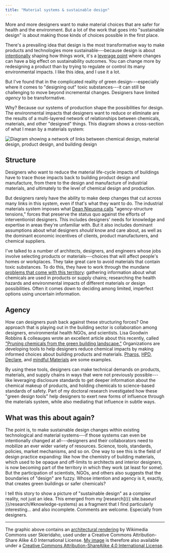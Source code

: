 ```yaml
---
title: "Material systems & sustainable design"
---
```

More and more designers want to make material choices that are safer for health and the environment. But a lot of the work that goes into "sustainable design" is about making those kinds of choices possible in the first place.

There's a prevailing idea that design is the most transformative way to make products and technologies more sustainable---because design is about [intentionally](https://en.wikipedia.org/wiki/Hannover_Principles) shaping how things work, it's a [leverage point](http://donellameadows.org/archives/leverage-points-places-to-intervene-in-a-system/) where changes can have a big effect on sustainability outcomes. You can change more by redesigning a product than by trying to regulate or control its many environmental impacts. I like this idea, and I use it a lot.

But I've found that in the complicated reality of green design---especially where it comes to "designing out" toxic substances---it can still be challenging to move beyond incremental changes. Designers have limited *agency* to be transformative. 

Why? Because our systems of production shape the possibilities for design. The environmental impacts that designers want to reduce or eliminate are the results of a multi-layered network of relationships between chemicals, materials, and other "designed" things. This diagram shows a cross-section of what I mean by a materials system:

<div class="fig">
<img src="{{ site.baseurl }}/assets/materials-system.png" alt="Diagram showing a network of links between chemical design, material design, product design, and building design" style="max-width: 720px;">
</div>

## Structure

Designers who want to reduce the material life-cycle impacts of buildings have to trace those impacts back to building product design and manufacture, from there to the design and manufacture of industrial materials, and ultimately to the level of chemical design and production.

But designers rarely have the ability to make deep changes that cut across many links in this system, even if that's what they want to do. The industrial materials system imposes what [Dean Nieusma calls](https://doi.org/10.1162/0747936041423280) "agency-structure tensions," forces that preserve the status quo against the efforts of interventionist designers. This includes designers' needs for knowledge and expertise in areas they're unfamiliar with. But it also includes dominant assumptions about what designers *should* know and care about, as well as the dominant economic incentives of clients, product manufacturers, and chemical suppliers.

I've talked to a number of architects, designers, and engineers whose jobs involve selecting products or materials---choices that will affect people's homes or workplaces. They take great care to avoid materials that contain toxic substances. To do this, they have to work through the mundane [problems that come with this territory](https://chemsec.org/publication/chemicals-business,substitution/best-practices-in-chemicals-management/): gathering information about what chemicals are used in products or supply chains; researching the health hazards and environmental impacts of different materials or design possibilities. Often it comes down to deciding among limited, imperfect options using uncertain information.

## Agency

How can designers push back against these structuring forces? One approach that is playing out in the building sector is collaboration among designers, environmental health NGOs, and scientists. Lisa Goodwin Robbins &amp; colleauges wrote an excellent article about this recently, called ["Pruning chemicals from the green building landscape."](http://www.nature.com/articles/s41370-019-0174-x) Organizations are developing tools to help designers reduce chemical impacts by making informed choices about building products and materials. [Pharos](https://pharosproject.net/), [HPD](https://www.hpd-collaborative.org/), [Declare](https://declare.living-future.org/), and [mindful Materials](https://www.mindfulmaterials.com/) are some examples.

By using these tools, designers can make technical demands on products, materials, and supply chains in ways that were not previously possible---like leveraging disclosure standards to get deeper information about the chemical makeup of products, and holding chemicals to science-based standards of safety. Part of my doctoral research investigated how these "green design tools" help designers to exert new forms of influence through the materials system, while also mediating that influence in subtle ways.

## What was this about again?

The point is, to make sustainable design changes within existing technological and material systems---if those systems can even be intentionally changed at all---designers and their collaborators need to mobilize an ever wider variety of resources. Science, tools, standards, policies, market mechanisms, and so on. One way to see this is the field of design practice expanding: like how the chemistry of building materials, which used to be opaque and off-limits to architects and interior designers, is now becoming part of the territory in which they work (at least for some). But the participation of scientists, NGOs, and others also suggests that the boundaries of "design" are fuzzy. Whose intention and agency is it, exactly, that creates green buildings or safer chemicals?

I tell this story to show a picture of "sustainable design" as a complex reality, not just an idea. This emerged from my [research]({{ site.baseurl }}/research/#knowledge-systems) as a fragment that I find particularly interesting... and also incomplete. Comments are welcome. Especially from designers.

<div class="footnotes">
<hr>
<p>The graphic above contains an <a href="https://commons.wikimedia.org/wiki/File:3D_Home_Cut-Away_.png">architectural rendering</a> by Wikimedia Commons user Skieridaho, used under a Creative Commons Attribution-Share Alike 4.0 International License. <a href="{{ site.baseurl }}/assets/materials-system.png">My image</a> is therefore also available under a <a rel="license" href="http://creativecommons.org/licenses/by-sa/4.0/">Creative Commons Attribution-ShareAlike 4.0 International License</a>.</p>
</div>